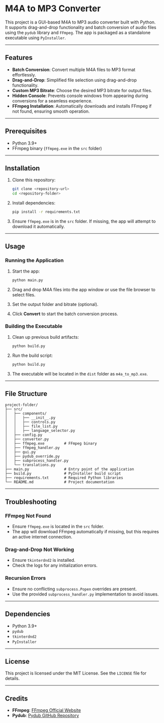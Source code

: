 # M4A to MP3 Converter

This project is a GUI-based M4A to MP3 audio converter built with Python. It supports drag-and-drop functionality and batch conversion of audio files using the `pydub` library and `FFmpeg`. The app is packaged as a standalone executable using `PyInstaller`.

---

## Features

- **Batch Conversion**: Convert multiple M4A files to MP3 format effortlessly.
- **Drag-and-Drop**: Simplified file selection using drag-and-drop functionality.
- **Custom MP3 Bitrate**: Choose the desired MP3 bitrate for output files.
- **Hidden Console**: Prevents console windows from appearing during conversions for a seamless experience.
- **FFmpeg Installation**: Automatically downloads and installs FFmpeg if not found, ensuring smooth operation.

---

## Prerequisites

- Python 3.9+
- FFmpeg binary (`ffmpeg.exe` in the `src` folder)

---

## Installation

1. Clone this repository:
    ```bash
    git clone <repository-url>
    cd <repository-folder>
    ```

2. Install dependencies:
    ```bash
    pip install -r requirements.txt
    ```

3. Ensure `ffmpeg.exe` is in the `src` folder. If missing, the app will attempt to download it automatically.

---

## Usage

### Running the Application

1. Start the app:
    ```bash
    python main.py
    ```

2. Drag and drop M4A files into the app window or use the file browser to select files.
3. Set the output folder and bitrate (optional).
4. Click **Convert** to start the batch conversion process.

### Building the Executable

1. Clean up previous build artifacts:
    ```bash
    python build.py
    ```

2. Run the build script:
    ```bash
    python build.py
    ```

3. The executable will be located in the `dist` folder as `m4a_to_mp3.exe`.

---

## File Structure

```
project-folder/
├── src/
│   ├── components/
│   │   ├── __init__.py
│   │   ├── controls.py
│   │   ├── file_list.py
│   │   ├── language_selector.py
│   ├── config.py
│   ├── converter.py
│   ├── ffmpeg.exe         # FFmpeg binary
│   ├── ffmpeg_handler.py
│   ├── gui.py
│   ├── pydub_override.py
│   ├── subprocess_handler.py
│   └── translations.py
├── main.py                # Entry point of the application
├── build.py               # PyInstaller build script
├── requirements.txt       # Required Python libraries
└── README.md              # Project documentation
```

---

## Troubleshooting

### FFmpeg Not Found
- Ensure `ffmpeg.exe` is located in the `src` folder.
- The app will download FFmpeg automatically if missing, but this requires an active internet connection.

### Drag-and-Drop Not Working
- Ensure `tkinterdnd2` is installed.
- Check the logs for any initialization errors.

### Recursion Errors
- Ensure no conflicting `subprocess.Popen` overrides are present.
- Use the provided `subprocess_handler.py` implementation to avoid issues.

---

## Dependencies

- Python 3.9+
- `pydub`
- `tkinterdnd2`
- `PyInstaller`

---

## License

This project is licensed under the MIT License. See the `LICENSE` file for details.

---

## Credits

- **FFmpeg**: [FFmpeg Official Website](https://ffmpeg.org/)
- **Pydub**: [Pydub GitHub Repository](https://github.com/jiaaro/pydub)

